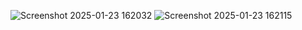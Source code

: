 ![Screenshot 2025-01-23 162032](https://github.com/user-attachments/assets/db7d5a12-a203-48e7-85d5-9e6c8d553d9d)
![Screenshot 2025-01-23 162115](https://github.com/user-attachments/assets/14beb119-ef8c-4100-ad76-d7b57042c9f4)
